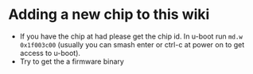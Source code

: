 # Adding a new chip to this wiki

- If you have the chip at had please get the chip id. In u-boot run ```md.w 0x1f003c00``` (usually you can smash enter or ctrl-c at power on to get access to u-boot).
- Try to get the a firmware binary

